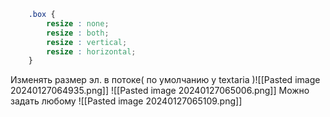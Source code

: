 ```css 
	.box {
		resize : none;
		resize : both;	
		resize : vertical;	
		resize : horizontal;	
	}
```

Изменять размер эл. в потоке( по умолчанию у textaria )![[Pasted image 20240127064935.png]]
![[Pasted image 20240127065006.png]]
Можно задать любому 
![[Pasted image 20240127065109.png]]